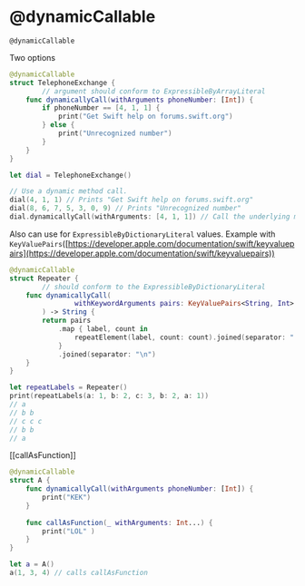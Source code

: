 # @dynamicCallable

`@dynamicCallable`

Two options

```swift
@dynamicCallable
struct TelephoneExchange {
		// argument should conform to ExpressibleByArrayLiteral
    func dynamicallyCall(withArguments phoneNumber: [Int]) {
        if phoneNumber == [4, 1, 1] {
            print("Get Swift help on forums.swift.org")
        } else {
            print("Unrecognized number")
        }
    }
}

let dial = TelephoneExchange()

// Use a dynamic method call.
dial(4, 1, 1) // Prints "Get Swift help on forums.swift.org"
dial(8, 6, 7, 5, 3, 0, 9) // Prints "Unrecognized number"
dial.dynamicallyCall(withArguments: [4, 1, 1]) // Call the underlying method directly.
```

Also can use for `ExpressibleByDictionaryLiteral` values. Example with `KeyValuePairs`([https://developer.apple.com/documentation/swift/keyvaluepairs](https://developer.apple.com/documentation/swift/keyvaluepairs))

```swift
@dynamicCallable
struct Repeater {
		// should conform to the ExpressibleByDictionaryLiteral
    func dynamicallyCall(
				withKeywordArguments pairs: KeyValuePairs<String, Int>
		) -> String {
        return pairs
            .map { label, count in
                repeatElement(label, count: count).joined(separator: " ")
            }
            .joined(separator: "\n")
    }
}

let repeatLabels = Repeater()
print(repeatLabels(a: 1, b: 2, c: 3, b: 2, a: 1))
// a
// b b
// c c c
// b b
// a
```

[[callAsFunction]] 

```swift
@dynamicCallable
struct A {
    func dynamicallyCall(withArguments phoneNumber: [Int]) {
        print("KEK")
    }
    
    func callAsFunction(_ withArguments: Int...) {
        print("LOL" )
    }
}

let a = A()
a(1, 3, 4) // calls callAsFunction
```